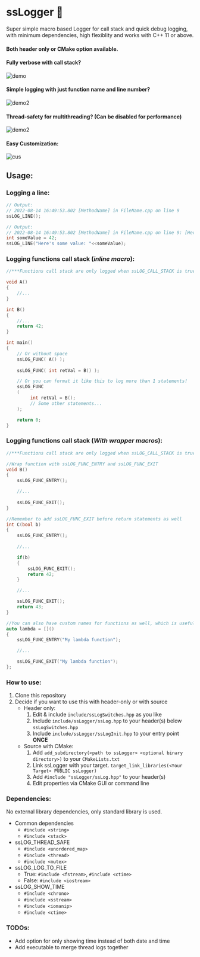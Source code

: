 # ssLogger 📔

Super simple macro based Logger for call stack and quick debug logging, with minimum dependencies, high flexiblity and works with C++ 11 or above.

#### Both header only or CMake option available.

#### Fully verbose with call stack?
![demo](./resources/demo.gif)

#### Simple logging with just function name and line number?
![demo2](./resources/demo2.gif)

#### Thread-safety for multithreading? (Can be disabled for performance)
![demo2](./resources/demo3.gif)

#### Easy Customization:
![cus](./resources/customization.png)


## Usage:

### Logging a line:
```c++
// Output:
// 2022-08-14 16:49:53.802 [MethodName] in FileName.cpp on line 9
ssLOG_LINE();

// Output:
// 2022-08-14 16:49:53.802 [MethodName] in FileName.cpp on line 9: [Here's some value: 42]
int someValue = 42;
ssLOG_LINE("Here's some value: "<<someValue);
```

### Logging functions call stack (*inline macro*):
```c++
//***Functions call stack are only logged when ssLOG_CALL_STACK is true***

void A()
{
    //...
}

int B()
{
    //...
    return 42;
}

int main()
{
    // Or without space
    ssLOG_FUNC( A() );
    
    ssLOG_FUNC( int retVal = B() );

    // Or you can format it like this to log more than 1 statements!
    ssLOG_FUNC
    (
         int retVal = B();
         // Some other statements...
    );

    return 0;
}

```

### Logging functions call stack (*With wrapper macros*):

```c++
//***Functions call stack are only logged when ssLOG_CALL_STACK is true***

//Wrap function with ssLOG_FUNC_ENTRY and ssLOG_FUNC_EXIT
void B()
{
    ssLOG_FUNC_ENTRY();

    //...
    
    ssLOG_FUNC_EXIT();
}

//Remember to add ssLOG_FUNC_EXIT before return statements as well
int C(bool b)
{
    ssLOG_FUNC_ENTRY();
    
    //...

    if(b)
    {
        ssLOG_FUNC_EXIT();
        return 42;
    }

    //...

    ssLOG_FUNC_EXIT();
    return 43;
}

//You can also have custom names for functions as well, which is useful for lambda functions.
auto lambda = []()
{
    ssLOG_FUNC_ENTRY("My lambda function");

    //...

    ssLOG_FUNC_EXIT("My lambda function");
};
```

### How to use:
1. Clone this repository
2. Decide if you want to use this with header-only or with source
    - Header only:
        1. Edit & include `include/ssLogSwitches.hpp` as you like
        2. Include `include/ssLogger/ssLog.hpp` to your header(s) below `ssLogSwitches.hpp`
        3. Include `include/ssLogger/ssLogInit.hpp` to your entry point **ONCE**
    - Source with CMake:
        1. Add `add_subdirectory(<path to ssLogger> <optional binary directory>)` to your `CMakeLists.txt`
        2. Link ssLogger with your target. `target_link_libraries(<Your Target> PUBLIC ssLogger)`
        3. Add `#include "ssLogger/ssLog.hpp"` to your header(s)
        4. Edit properties via CMake GUI or command line

### Dependencies:

No external library dependencies, only standard library is used.

- Common dependencies
    - `#include <string>`
    - `#include <stack>`
- ssLOG_THREAD_SAFE
    - `#include <unordered_map>`
    - `#include <thread>`
    - `#include <mutex>`
- ssLOG_LOG_TO_FILE
    - True: `#include <fstream>`, `#include <ctime>`
    - False: `#include <iostream>`
- ssLOG_SHOW_TIME
    - `#include <chrono>`
    - `#include <sstream>`
    - `#include <iomanip>`
    - `#include <ctime>`

### TODOs:
- Add option for only showing time instead of both date and time
- Add executable to merge thread logs together